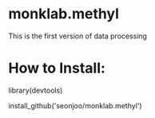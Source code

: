 # monklab.methyl

This is the first version of data processing

# How to Install:

library(devtools)

install_github('seonjoo/monklab.methyl')
